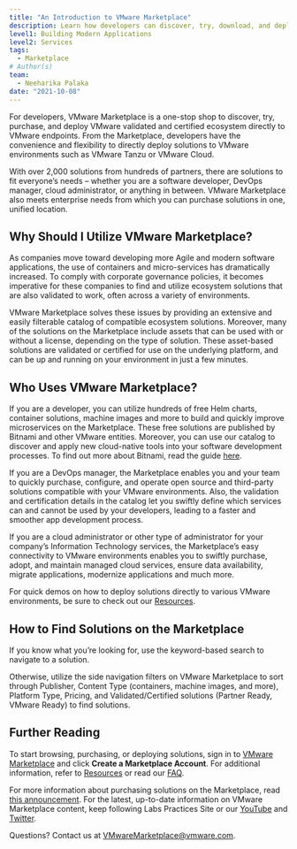 ```yaml
---
title: "An Introduction to VMware Marketplace"
description: Learn how developers can discover, try, download, and deploy over 2,000 open source and third-party solutions directly from VMware Marketplace.
level1: Building Modern Applications
level2: Services
tags:
  - Marketplace
# Author(s)
team:
  - Neeharika Palaka
date: "2021-10-08"
---
```


For developers, VMware Marketplace is a one-stop shop to discover, try, purchase, and deploy VMware validated and certified ecosystem directly to VMware endpoints. From the Marketplace, developers have the convenience and flexibility to directly deploy solutions to VMware environments such as VMware Tanzu or VMware Cloud.

With over 2,000 solutions from hundreds of partners, there are solutions to fit everyone’s needs – whether you are a software developer, DevOps manager, cloud administrator, or anything in between. VMware Marketplace also meets enterprise needs from which you can purchase solutions in one, unified location.

## Why Should I Utilize VMware Marketplace?

As companies move toward developing more Agile and modern software applications, the use of containers and micro-services has dramatically increased. To comply with corporate governance policies, it becomes imperative for these companies to find and utilize ecosystem solutions that are also validated to work, often across a variety of environments.

VMware Marketplace solves these issues by providing an extensive and easily filterable catalog of compatible ecosystem solutions. Moreover, many of the solutions on the Marketplace include assets that can be used with or without a license, depending on the type of solution. These asset-based solutions are validated or certified for use on the underlying platform, and can be up and running on your environment in just a few minutes.

## Who Uses VMware Marketplace?

If you are a developer, you can utilize hundreds of free Helm charts, container solutions, machine images and more to build and quickly improve microservices on the Marketplace. These free solutions are published by Bitnami and other VMware entities. Moreover, you can use our catalog to discover and apply new cloud-native tools into your software development processes. To find out more about Bitnami, read the guide [here](https://tanzu.vmware.com/developer/guides/containers/what-is-bitnami/).

If you are a DevOps manager, the Marketplace enables you and your team to quickly purchase, configure, and operate open source and third-party solutions compatible with your VMware environments. Also, the validation and certification details in the catalog let you swiftly define which services can and cannot be used by your developers, leading to a faster and smoother app development process.

If you are a cloud administrator or other type of administrator for your company’s Information Technology services, the Marketplace’s easy connectivity to VMware environments enables you to swiftly purchase, adopt, and maintain managed cloud services, ensure data availability, migrate applications, modernize applications and much more.

For quick demos on how to deploy solutions directly to various VMware environments, be sure to check out our [Resources](https://www.vmware.com/products/vmware-marketplace.html#resources).

## How to Find Solutions on the Marketplace

If you know what you’re looking for, use the keyword-based search to navigate to a solution.

Otherwise, utilize the side navigation filters on VMware Marketplace to sort through Publisher, Content Type (containers, machine images, and more), Platform Type, Pricing, and Validated/Certified solutions (Partner Ready, VMware Ready) to find solutions.

## Further Reading

To start browsing, purchasing, or deploying solutions, sign in to [VMware Marketplace](https://marketplace.cloud.vmware.com) and click **Create a Marketplace Account**. For additional information, refer to [Resources](https://www.vmware.com/products/vmware-marketplace.html) or read our [FAQ](https://www.vmware.com/content/dam/digitalmarketing/vmware/en/pdf/products/market-place/vmw-marketplace-faq.pdf).

For more information about purchasing solutions on the Marketplace, read [this announcement](https://blogs.vmware.com/cloud/2021/10/07/vmware-marketplace-launches-third-party-commerce-capability/). For the latest, up-to-date information on VMware Marketplace content, keep following Labs Practices Site or our [YouTube](https://www.youtube.com/playlist?list=PLNOz1mVhDkG7NNz6UyUzCqTbLj91GUvoZ) and [Twitter](https://twitter.com/vmwmarketplace).

Questions? Contact us at [VMwareMarketplace@vmware.com](mailto:VMwareMarketplace@vmware.com).
